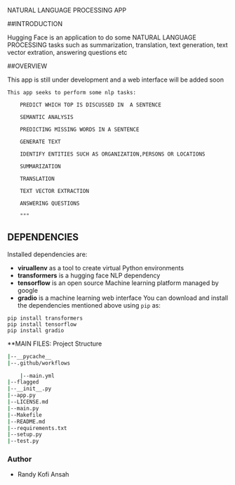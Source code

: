 NATURAL LANGUAGE PROCESSING APP

##INTRODUCTION

Hugging Face is an application to do some NATURAL LANGUAGE PROCESSING tasks such as summarization, translation, text generation, text vector extration, answering questions etc



##OVERVIEW

This app is still under development and a web interface will be added soon

    This app seeks to perform some nlp tasks:

        PREDICT WHICH TOP IS DISCUSSED IN  A SENTENCE

        SEMANTIC ANALYSIS

        PREDICTING MISSING WORDS IN A SENTENCE

        GENERATE TEXT

        IDENTIFY ENTITIES SUCH AS ORGANIZATION,PERSONS OR LOCATIONS

        SUMMARIZATION

        TRANSLATION

        TEXT VECTOR EXTRACTION

        ANSWERING QUESTIONS

        """

## DEPENDENCIES

Installed dependencies are:
* **viruallenv** as a tool to create virtual Python environments
* **transformers** is a hugging face NLP dependency
* **tensorflow** is an open source Machine learning platform managed by google
* **gradio** is a machine learning web interface 
You can download and install the dependencies mentioned above using `pip` as:

```
pip install transformers
pip install tensorflow
pip install gradio
```





**MAIN FILES: Project Structure
```sh
|--__pycache__
|--.github/workflows

    |--main.yml
|--flagged
|--__init__.py
|--app.py
|--LICENSE.md
|--main.py
|--Makefile
|--README.md
|--requirements.txt
|--setup.py
|--test.py
```

### Author
- Randy Kofi Ansah
